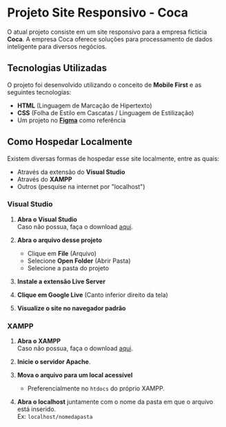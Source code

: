 # Projeto Site Responsivo - Coca

O atual projeto consiste em um site responsivo para a empresa fictícia **Coca**. A empresa Coca oferece soluções para processamento de dados inteligente para diversos negócios.

## Tecnologias Utilizadas

O projeto foi desenvolvido utilizando o conceito de **Mobile First** e as seguintes tecnologias:

- **HTML** (Linguagem de Marcação de Hipertexto)
- **CSS** (Folha de Estilo em Cascatas / Linguagem de Estilização)
- Um projeto no [**Figma**](https://www.figma.com/design/om4t25WY856BhEWaEDLNzO/Design---Kristian?node-id=0-1&p=f&t=oNyGBqHHCXDnbhVY-0) como referência

## Como Hospedar Localmente

Existem diversas formas de hospedar esse site localmente, entre as quais:

- Através da extensão do **Visual Studio**
- Através do **XAMPP**
- Outros (pesquise na internet por "localhost")

### Visual Studio

1. **Abra o Visual Studio**  
   Caso não possua, faça o download [aqui](https://code.visualstudio.com/download).

2. **Abra o arquivo desse projeto**  
   - Clique em **File** (Arquivo)  
   - Selecione **Open Folder** (Abrir Pasta)  
   - Selecione a pasta do projeto

3. **Instale a extensão Live Server**

4. **Clique em Google Live** (Canto inferior direito da tela)

5. **Visualize o site no navegador padrão**

### XAMPP

1. **Abra o XAMPP**  
   Caso não possua, faça o download [aqui](https://www.apachefriends.org/download.html).

2. **Inicie o servidor Apache**.

3. **Mova o arquivo para um local acessível**  
   - Preferencialmente no `htdocs` do próprio XAMPP.

4. **Abra o localhost** juntamente com o nome da pasta em que o arquivo está inserido.  
   Ex: `localhost/nomedapasta`


